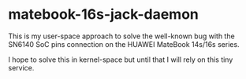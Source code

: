 # matebook-16s-jack-daemon

This is my user-space approach to solve the well-known bug with the SN6140 SoC 
pins connection on the HUAWEI MateBook 14s/16s series.

I hope to solve this in kernel-space but until that I will rely on this tiny 
service.
